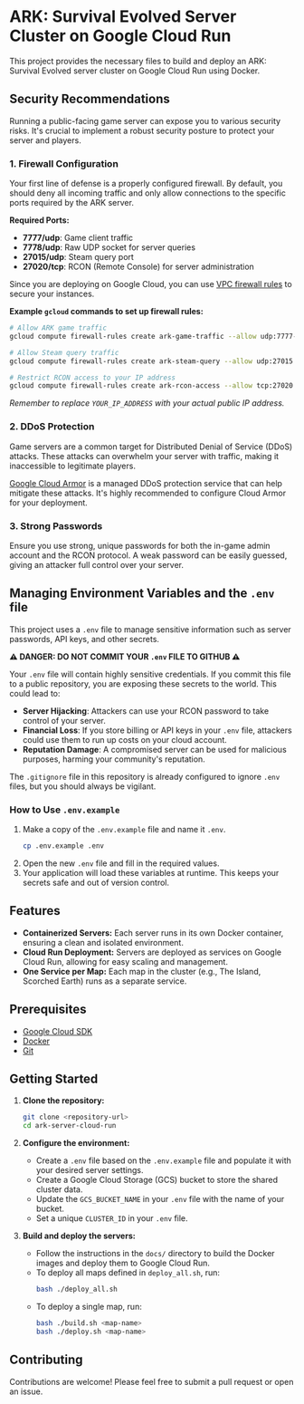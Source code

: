 # ARK: Survival Evolved Server Cluster on Google Cloud Run

This project provides the necessary files to build and deploy an ARK: Survival Evolved server cluster on Google Cloud Run using Docker.

## Security Recommendations

Running a public-facing game server can expose you to various security risks. It's crucial to implement a robust security posture to protect your server and players.

### 1. Firewall Configuration

Your first line of defense is a properly configured firewall. By default, you should deny all incoming traffic and only allow connections to the specific ports required by the ARK server.

**Required Ports:**
*   **7777/udp**: Game client traffic
*   **7778/udp**: Raw UDP socket for server queries
*   **27015/udp**: Steam query port
*   **27020/tcp**: RCON (Remote Console) for server administration

Since you are deploying on Google Cloud, you can use [VPC firewall rules](https://cloud.google.com/vpc/docs/firewalls) to secure your instances.

**Example `gcloud` commands to set up firewall rules:**

```bash
# Allow ARK game traffic
gcloud compute firewall-rules create ark-game-traffic --allow udp:7777-7778 --description "Allow ARK game client and query traffic" --target-tags ark-server

# Allow Steam query traffic
gcloud compute firewall-rules create ark-steam-query --allow udp:27015 --description "Allow Steam server query traffic" --target-tags ark-server

# Restrict RCON access to your IP address
gcloud compute firewall-rules create ark-rcon-access --allow tcp:27020 --source-ranges YOUR_IP_ADDRESS/32 --description "Allow RCON access from a specific IP" --target-tags ark-server
```
*Remember to replace `YOUR_IP_ADDRESS` with your actual public IP address.*

### 2. DDoS Protection

Game servers are a common target for Distributed Denial of Service (DDoS) attacks. These attacks can overwhelm your server with traffic, making it inaccessible to legitimate players.

[Google Cloud Armor](https://cloud.google.com/armor) is a managed DDoS protection service that can help mitigate these attacks. It's highly recommended to configure Cloud Armor for your deployment.

### 3. Strong Passwords

Ensure you use strong, unique passwords for both the in-game admin account and the RCON protocol. A weak password can be easily guessed, giving an attacker full control over your server.

## Managing Environment Variables and the `.env` file

This project uses a `.env` file to manage sensitive information such as server passwords, API keys, and other secrets.

**⚠️ DANGER: DO NOT COMMIT YOUR `.env` FILE TO GITHUB ⚠️**

Your `.env` file will contain highly sensitive credentials. If you commit this file to a public repository, you are exposing these secrets to the world. This could lead to:

*   **Server Hijacking**: Attackers can use your RCON password to take control of your server.
*   **Financial Loss**: If you store billing or API keys in your `.env` file, attackers could use them to run up costs on your cloud account.
*   **Reputation Damage**: A compromised server can be used for malicious purposes, harming your community's reputation.

The `.gitignore` file in this repository is already configured to ignore `.env` files, but you should always be vigilant.

### How to Use `.env.example`

1.  Make a copy of the `.env.example` file and name it `.env`.
    ```bash
    cp .env.example .env
    ```
2.  Open the new `.env` file and fill in the required values.
3.  Your application will load these variables at runtime. This keeps your secrets safe and out of version control.

## Features

-   **Containerized Servers:** Each server runs in its own Docker container, ensuring a clean and isolated environment.
-   **Cloud Run Deployment:** Servers are deployed as services on Google Cloud Run, allowing for easy scaling and management.
-   **One Service per Map:** Each map in the cluster (e.g., The Island, Scorched Earth) runs as a separate service.

## Prerequisites

-   [Google Cloud SDK](https://cloud.google.com/sdk/docs/install)
-   [Docker](https://docs.docker.com/get-docker/)
-   [Git](https://git-scm.com/book/en/v2/Getting-Started-Installing-Git)

## Getting Started

1.  **Clone the repository:**

    ```bash
    git clone <repository-url>
    cd ark-server-cloud-run
    ```

2.  **Configure the environment:**

    -   Create a `.env` file based on the `.env.example` file and populate it with your desired server settings.
    -   Create a Google Cloud Storage (GCS) bucket to store the shared cluster data.
    -   Update the `GCS_BUCKET_NAME` in your `.env` file with the name of your bucket.
    -   Set a unique `CLUSTER_ID` in your `.env` file.

3.  **Build and deploy the servers:**

    -   Follow the instructions in the `docs/` directory to build the Docker images and deploy them to Google Cloud Run.
    -   To deploy all maps defined in `deploy_all.sh`, run:
        ```bash
        bash ./deploy_all.sh
        ```
    -   To deploy a single map, run:
        ```bash
        bash ./build.sh <map-name>
        bash ./deploy.sh <map-name>
        ```

## Contributing

Contributions are welcome! Please feel free to submit a pull request or open an issue. 